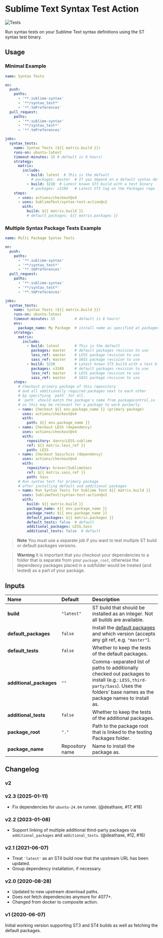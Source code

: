 # Sublime Text Syntax Test Action

![Tests](https://github.com/SublimeText/syntax-test-action/workflows/Tests/badge.svg)

Run syntax tests on your Sublime Text syntax definitions
using the ST syntax test binary.

## Usage

### Minimal Example

```yaml
name: Syntax Tests

on:
  push:
    paths:
      - '**.sublime-syntax'
      - '**/syntax_test*'
      - '**.tmPreferences'
  pull_request:
    paths:
      - '**.sublime-syntax'
      - '**/syntax_test*'
      - '**.tmPreferences'

jobs:
  syntax_tests:
    name: Syntax Tests (${{ matrix.build }})
    runs-on: ubuntu-latest
    timeout-minutes: 15 # default is 6 hours!
    strategy:
      matrix:
        include:
          - build: latest  # This is the default
            # packages: master  # If you depend on a default syntax definition
          - build: 3210  # Latest known ST3 build with a test binary
            # packages: v3189   # Latest ST3 tag on the Packages repo
    steps:
      - uses: actions/checkout@v4
      - uses: SublimeText/syntax-test-action@v2
        with:
          build: ${{ matrix.build }}
          # default_packages: ${{ matrix.packages }}
```

### Multiple Syntax Package Tests Example

```yaml
name: Multi Package Syntax Tests

on:
  push:
    paths:
      - '**.sublime-syntax'
      - '**/syntax_test*'
      - '**.tmPreferences'
  pull_request:
    paths:
      - '**.sublime-syntax'
      - '**/syntax_test*'
      - '**.tmPreferences'

jobs:
  syntax_tests:
    name: Syntax Tests (${{ matrix.build }})
    runs-on: ubuntu-latest
    timeout-minutes: 15         # default is 6 hours!
    env:
      package_name: My Package  # install name as specified at packagecontrol.io
    strategy:
      matrix:
        include:
          - build: latest       # This is the default
            packages: master    # default packages revision to use
            less_ref: master    # LESS package revision to use
            sass_ref: master    # SASS package revision to use
          - build: 3210         # Latest known ST3 build with a test binary
            packages: v3189     # default packages revision to use
            less_ref: master    # LESS package revision to use
            sass_ref: master    # SASS package revision to use
    steps:
      # Checkout primary package of this repository
      # and all additionally required packages next to each other
      # by specifying `path` for all.
      # `path` should match the package's name from packagecontrol.io
      # as this may be relevant for a package to work porperly.
      - name: Checkout ${{ env.package_name }} (primary package)
        uses: actions/checkout@v4
        with:
          path: ${{ env.package_name }}
      - name: Checkout LESS (dependency)
        uses: actions/checkout@v4
        with:
          repository: danro/LESS-sublime
          ref: ${{ matrix.less_ref }}
          path: LESS
      - name: Checkout Sass/Scss (dependency)
        uses: actions/checkout@v4
        with:
          repository: braver/SublimeSass
          ref: ${{ matrix.sass_ref }}
          path: Sass
      # Run syntax test for primary package
      # after installing default and additional packages
      - name: Run Syntax Tests for Sublime Text ${{ matrix.build }}
        uses: SublimeText/syntax-test-action@v2
        with:
          build: ${{ matrix.build }}
          package_name: ${{ env.package_name }}
          package_root: ${{ env.package_name }}
          default_packages: ${{ matrix.packages }}
          default_tests: false  # default
          additional_packages: LESS,Sass
          additional_tests: false  # default
```

> **Note**
> You must use a separate job
> if you want to test multiple ST build
> or default packages versions.

> **Warning**
> It is important that you checkout your dependencies
> to a folder that is separate from your `package_root`,
> otherwise the dependency packages placed in a subfolder
> would be treated (and tested) as a part of your package.


## Inputs

| Name                    | Default         | Description                                                                                |
| :---------------------- | :-------------- | :----------------------------------------------------------------------------------------- |
| **build**               | `"latest"`      | ST build that should be installed as an integer. Not all builds are available.             |
| **default_packages**    | `false`         | Install the [default packages][] and which version (accepts any git ref, e.g. `"master"`). |
| **default_tests**       | `false`         | Whether to keep the tests of the default packages.                                         |
| **additional_packages** | `""`            | Comma-separated list of paths to additionally checked out packages to install (e.g.: `LESS,third-party/Sass`). Uses the folders' base names as the package names to install as. |
| **additional_tests**    | `false`         | Whether to keep the tests of the additional packages.                                      |
| **package_root**        | `"."`           | Path to the package root that is linked to the testing Packages folder.                    |
| **package_name**        | Repository name | Name to install the package as.                                                            |

[default packages]: https://github.com/sublimehq/Packages/


## Changelog

### v2

### v2.3 (2025-01-11)

- Fix dependencies for `ubuntu-24.04` runner. (@deathaxe, #17, #18)

### v2.2 (2023-01-08)

- Support linking of multiple additional third-party packages
  via `additional_packages` and `additional_tests`.
  (@deathaxe, #12, #16)

### v2.1 (2021-06-07)

- Treat `'latest'` as an ST4 build now that the upstream URL has been updated.
- Group dependency installation, if necessary.

### v2.0 (2020-08-28)

- Updated to new upstream download paths.
- Does not fetch dependencies anymore for 4077+.
- Changed from docker to composite action.

### v1 (2020-06-07)

Initial working version
supporting ST3 and ST4 builds
as well as fetching the default packages.
